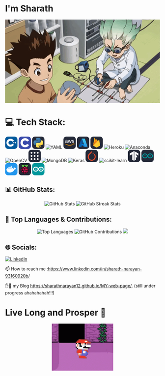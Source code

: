 # I'm Sharath

<div align="center">
  <img src="https://github.com/sharath56/sharath56/blob/main/original_23.gif" alt="me lol" width="700px">
</div>

# 💻 Tech Stack:
  <div>
  <img src="https://github.com/tandpfun/skill-icons/blob/main/icons/CPP.svg" alt="C++" width="40" height="40" />
  <img src="https://github.com/tandpfun/skill-icons/blob/main/icons/C.svg" alt="C" width="40" height="40" />
  <img src="https://github.com/tandpfun/skill-icons/blob/main/icons/Python-Dark.svg" alt="Python" width="40" height="40" />
  <img src="https://github.com/tandpfun/skill-icons/blob/main/icons/YAML-Dark.svg" alt="YAML" width="40" height="40" />
  <img src="https://github.com/tandpfun/skill-icons/blob/main/icons/AWS-Dark.svg" alt="AWS" width="40" height="40" />
  <img src="https://github.com/tandpfun/skill-icons/blob/main/icons/Azure-Dark.svg" alt="Azure" width="40" height="40" />
  <img src="https://github.com/tandpfun/skill-icons/blob/main/icons/Firebase-Dark.svg" alt="Firebase" width="40" height="40" />
  <img src="https://github.com/tandpfun/skill-icons/blob/main/icons/Heroku-Dark.svg" alt="Heroku" width="40" height="40" />
  <img src="https://github.com/tandpfun/skill-icons/blob/main/icons/Anaconda-Dark.svg" alt="Anaconda" width="40" height="40" />
  <img src="https://github.com/tandpfun/skill-icons/blob/main/icons/OpenCV-Dark.svg" alt="OpenCV" width="40" height="40" />
  <img src="https://github.com/tandpfun/skill-icons/blob/main/icons/ROS-Dark.svg" alt="ROS" width="40" height="40" />
  <img src="https://github.com/tandpfun/skill-icons/blob/main/icons/MongoDB-Dark.svg" alt="MongoDB" width="40" height="40" />
  <img src="https://github.com/tandpfun/skill-icons/blob/main/icons/Keras-Dark.svg" alt="Keras" width="40" height="40" />
  <img src="https://github.com/tandpfun/skill-icons/blob/main/icons/PyTorch-Dark.svg" alt="PyTorch" width="40" height="40" />
  <img src="https://github.com/tandpfun/skill-icons/blob/main/icons/Scikitlearn-Dark.svg" alt="scikit-learn" width="40" height="40" />
  <img src="https://github.com/tandpfun/skill-icons/blob/main/icons/TensorFlow-Dark.svg" alt="TensorFlow" width="40" height="40" />
  <img src="https://github.com/tandpfun/skill-icons/blob/main/icons/Arduino-Dark.svg" alt="Arduino" width="40" height="40" />
  <img src="https://github.com/tandpfun/skill-icons/blob/main/icons/Docker.svg" alt="Docker" width="40" height="40" />
  <img src="https://github.com/tandpfun/skill-icons/blob/main/icons/RaspberryPi-Dark.svg" alt="Raspberry Pi" width="40" height="40" />
  <img src="https://github.com/tandpfun/skill-icons/blob/main/icons/Arduino.svg"alt="Arduino" width="40" height="40" />
  </div>

## 📊 GitHub Stats:
<div align="center">
  <!-- GitHub Stats -->
  <img src="https://github-readme-stats.vercel.app/api?username=sharath56&theme=dark&hide_border=false&include_all_commits=true&count_private=true" alt="GitHub Stats">
  <!-- GitHub Streak Stats -->
  <img src="https://github-readme-streak-stats.herokuapp.com/?user=sharath56&theme=dark&hide_border=false" alt="GitHub Streak Stats">
</div>

 ## 👾 Top Languages & Contributions:
 <div align="center">
  <!-- Top Languages -->
  <img src="https://github-readme-stats.vercel.app/api/top-langs/?username=sharath56&theme=dark&hide_border=false&include_all_commits=true&count_private=true&layout=compact" alt="Top Languages">
  <!-- GitHub Contributions -->
  <img src="https://github-contributor-stats.vercel.app/api?username=sharath56&limit=5&theme=dark&combine_all_yearly_contributions=true" alt="GitHub Contributions">
  <!-- Visit Count -->
  <img src="https://visitcount.itsvg.in/api?id=sharath56&icon=0&color=0">
 </div>

## 🌐 Socials:
[![LinkedIn](https://img.shields.io/badge/LinkedIn-%230077B5.svg?logo=linkedin&logoColor=white)](https://linkedin.com/in/sharath-narayan) 

📫 How to reach me :https://www.linkedin.com/in/sharath-narayan-93160920b/

✋🖖 my Blog https://sharathnarayan12.github.io/MY-web-page/. (still under progress ahahahahah!!!)

# Live Long and Prosper 🖖

<div align="center">
  <img src="https://github.com/sharath56/sharath56/blob/main/Mario%20GIF%20-%20Mario%20-%20Discover%20%26%20Share%20GIFs.gif" style="width: 200px; height: auto;">
</div>


